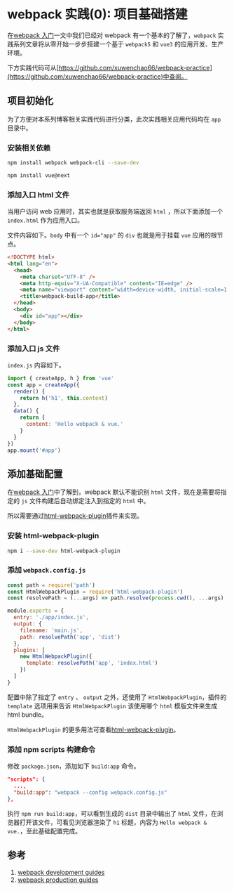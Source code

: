 # webpack 实践(0): 项目基础搭建

在[webpack 入门](/blogs/webpack-introduction.html)一文中我们已经对 webpack 有一个基本的了解了，`webpack` 实践系列文章将从零开始一步步搭建一个基于 `webpack5` 和 `vue3` 的应用开发、生产环境。

下方实践代码可从[https://github.com/xuwenchao66/webpack-practice](https://github.com/xuwenchao66/webpack-practice)中查阅。

## 项目初始化

为了方便对本系列博客相关实践代码进行分类，此次实践相关应用代码均在 `app` 目录中。

### 安装相关依赖

```sh
npm install webpack webpack-cli --save-dev
```

```sh
npm install vue@next
```

### 添加入口 html 文件

当用户访问 web 应用时，其实也就是获取服务端返回 `html` ，所以下面添加一个 `index.html` 作为应用入口。

文件内容如下。`body` 中有一个 `id="app"` 的 `div` 也就是用于挂载 `vue` 应用的根节点。

```html
<!DOCTYPE html>
<html lang="en">
  <head>
    <meta charset="UTF-8" />
    <meta http-equiv="X-UA-Compatible" content="IE=edge" />
    <meta name="viewport" content="width=device-width, initial-scale=1.0" />
    <title>webpack-build-app</title>
  </head>
  <body>
    <div id="app"></div>
  </body>
</html>
```

### 添加入口 js 文件

`index.js` 内容如下。

```js
import { createApp, h } from 'vue'
const app = createApp({
  render() {
    return h('h1', this.content)
  },
  data() {
    return {
      content: 'Hello webpack & vue.'
    }
  }
})
app.mount('#app')
```

## 添加基础配置

在[webpack 入门](/blogs/webpack-introduction.html)中了解到，webpack 默认不能识别 `html` 文件，现在是需要将指定的 `js` 文件构建后自动绑定注入到指定的 `html` 中。

所以需要通过[html-webpack-plugin](https://github.com/jantimon/html-webpack-plugin)插件来实现。

### 安装 html-webpack-plugin

```sh
npm i --save-dev html-webpack-plugin
```

### 添加 `webpack.config.js`

```js
const path = require('path')
const HtmlWebpackPlugin = require('html-webpack-plugin')
const resolvePath = (...args) => path.resolve(process.cwd(), ...args)

module.exports = {
  entry: './app/index.js',
  output: {
    filename: 'main.js',
    path: resolvePath('app', 'dist')
  },
  plugins: [
    new HtmlWebpackPlugin({
      template: resolvePath('app', 'index.html')
    })
  ]
}
```

配置中除了指定了 `entry` 、 `output` 之外，还使用了 `HtmlWebpackPlugin`，插件的 `template` 选项用来告诉 `HtmlWebpackPlugin` 该使用哪个 `html` 模版文件来生成 html bundle。

`HtmlWebpackPlugin` 的更多用法可查看[html-webpack-plugin](https://github.com/jantimon/html-webpack-plugin)。

### 添加 npm scripts 构建命令

修改 `package.json`，添加如下 `build:app` 命令。

```json
"scripts": {
  ...,
  "build:app": "webpack --config webpack.config.js"
},
```

执行 `npm run build:app`，可以看到生成的 `dist` 目录中输出了 `html` 文件，在浏览器打开该文件，可看见浏览器渲染了 `h1` 标题，内容为 `Hello webpack & vue.`，至此基础配置完成。

## 参考

1. [webpack development guides](https://webpack.js.org/guides/development/)
2. [webpack production guides](https://webpack.js.org/guides/production/)
